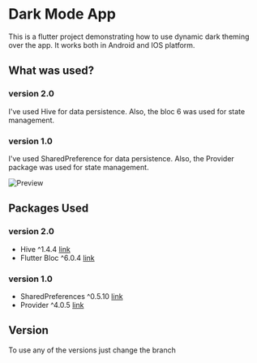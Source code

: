 # Dark Mode App

This is a flutter project demonstrating how to use dynamic dark theming over the app. It works both in Android and IOS platform.

## What was used?

### version 2.0

I've used Hive for data persistence. Also, the bloc 6 was used for state management.

### version 1.0

I've used SharedPreference for data persistence. Also, the Provider package was used for state management.

![Preview](https://github.com/utpal-barman/flutter-dark-mode/blob/master/git%20media/dark-mode-app-video.gif)

## Packages Used

### version 2.0

- Hive ^1.4.4 [link](https://pub.dev/packages/hive)
- Flutter Bloc ^6.0.4 [link](https://pub.dev/packages/flutter_bloc)

### version 1.0

- SharedPreferences ^0.5.10 [link](https://pub.dev/packages/shared_preferences)
- Provider ^4.0.5 [link](https://pub.dev/packages/provider)

## Version

To use any of the versions just change the branch
